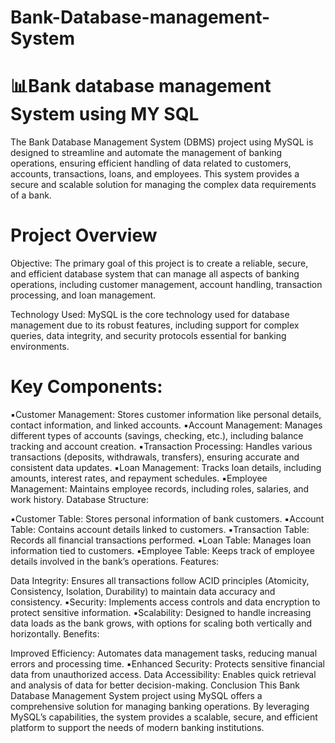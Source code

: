 # Bank-Database-management-System
# 📊Bank database management System using MY SQL

The Bank Database Management System (DBMS) project using MySQL is designed to streamline and automate the management of banking operations, ensuring efficient handling of data related to customers, accounts, transactions, loans, and employees. This system provides a secure and scalable solution for managing the complex data requirements of a bank.

# Project Overview
Objective: The primary goal of this project is to create a reliable, secure, and efficient database system that can manage all aspects of banking operations, including customer management, account handling, transaction processing, and loan management.

Technology Used: MySQL is the core technology used for database management due to its robust features, including support for complex queries, data integrity, and security protocols essential for banking environments.

# Key Components:

▪️Customer Management: Stores customer information like personal details, contact information, and linked accounts.
▪️Account Management: Manages different types of accounts (savings, checking, etc.), including balance tracking and account creation.
▪️Transaction Processing: Handles various transactions (deposits, withdrawals, transfers), ensuring accurate and consistent data updates.
▪️Loan Management: Tracks loan details, including amounts, interest rates, and repayment schedules.
▪️Employee Management: Maintains employee records, including roles, salaries, and work history.
Database Structure:

▪️Customer Table: Stores personal information of bank customers.
▪️Account Table: Contains account details linked to customers.
▪️Transaction Table: Records all financial transactions performed.
▪️Loan Table: Manages loan information tied to customers.
▪️Employee Table: Keeps track of employee details involved in the bank’s operations.
Features:

Data Integrity: Ensures all transactions follow ACID principles (Atomicity, Consistency, Isolation, Durability) to maintain data accuracy and consistency.
▪️Security: Implements access controls and data encryption to protect sensitive information.
▪️Scalability: Designed to handle increasing data loads as the bank grows, with options for scaling both vertically and horizontally.
Benefits:

Improved Efficiency: Automates data management tasks, reducing manual errors and processing time.
▪️Enhanced Security: Protects sensitive financial data from unauthorized access.
Data Accessibility: Enables quick retrieval and analysis of data for better decision-making.
Conclusion
This Bank Database Management System project using MySQL offers a comprehensive solution for managing banking operations. By leveraging MySQL’s capabilities, the system provides a scalable, secure, and efficient platform to support the needs of modern banking institutions.














